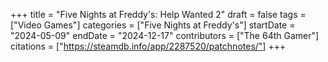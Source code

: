 +++
title = "Five Nights at Freddy's: Help Wanted 2"
draft = false
tags = ["Video Games"]
categories = ["Five Nights at Freddy's"]
startDate = "2024-05-09"
endDate = "2024-12-17"
contributors = ["The 64th Gamer"]
citations = ["https://steamdb.info/app/2287520/patchnotes/"]
+++
